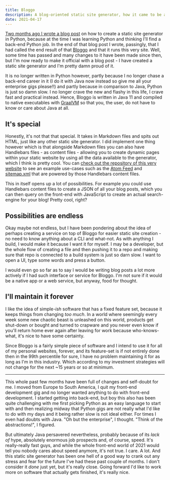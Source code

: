 ```yaml
---
title: Bloggo
description: A blog-oriented static site generator, how it came to be and where it might lead.
date: 2021-04-17
---
```


[Two months ago I wrote a blog post](https://nomm.xyz/blog/creating-a-static-site-generator-in-python/) on how to create a static site generator in Python, because at the time I was learning Python and thinking I'll find a back-end Python job. In the end of that blog post I wrote, passingly, that I had called the end result of that [Bloggo](https://nomm.xyz/projects/bloggo/) and that it runs this very site. Well, some time has passed and many changes to it have been made since then, but I'm now ready to make it official with a blog post - I have created a static site generator and I'm pretty damn proud of it.

It is no longer written in Python however, partly because I no longer chase a back-end career in it (I do it with Java now instead so give me all your enterprise gigs please!!) and partly because in comparison to Java, Python is just so damn slow. I no longer crave the new and flashy in this life, I crave fast and practical instead. Hence, Bloggo is written in Java 11 and compiled to native executables with [GraalVM](https://www.graalvm.org/) so that you, the user, do not have to know or care about Java at all.

## It's special

Honestly, it's not that that special. It takes in Markdown files and spits out HTML, just like any other static site generator. I did implement one thing however which is that alongside Markdown files you can also have Handlebars files - as content files - allowing you to create dynamic pages within your static website by using all the data available to the generator, which I think is pretty cool. You can [check out the repository of this very website](https://github.com/soynomm/nomm.xyz) to see an example use-cases such as the [Atom Feed](https://github.com/soynomm/nomm.xyz/blob/master/resources/content/feed.xml.hbs) and [sitemap.xml](https://github.com/soynomm/nomm.xyz/blob/master/resources/content/sitemap.xml.hbs) that are powered by those Handlebars content files.

This in itself opens up a lot of possibilities. For example you could use Handlebars content files to create a JSON of all your blog posts, which you can then query on the front-end with JavaScript to create an actual search-engine for your blog! Pretty cool, right?

## Possibilities are endless

Okay maybe not endless, but I have been pondering about the idea of perhaps creating a service on top of Bloggo for easier static site creation - no need to know anything about a CLI and what-not. As with anything I build, I would make it because I want it for myself. I may be a developer, but the whole flow of creating a file and then pushing it to a repo and making sure that repo is connected to a build system is just so darn slow. I want to open a UI, type some words and press a button.

I would even go so far as to say I would be writing blog posts a lot more actively if I had such interface or service for Bloggo. I'm not sure if it would be a native app or a web service, but anyway, food for thought. 

## I'll maintain it forever

I like the idea of simple-_ish_ software that has a fixed feature set, because it keeps things from changing _too much_. In a world where seemingly every week some new chaotic beast is unleashed on this world, products get shut-down or bought and turned to crapware and you never even know if you'll return home ever again after leaving for work because who-knows-what, it's nice to have some certainty. 

Since Bloggo is a fairly simple piece of software and I intend to use it for all of my personal websites, forever, and its feature-set is if not entirely done then in the 99th percentile for sure, I have no problem maintaining it for as long as I'm in this industry. Which according to my investment strategies will not change for the next ~15 years or so at minimum.

---

This whole past few months have been full of changes and self-doubt for me. I moved from Europe to South America, I quit my front-end development gig and no longer wanted anything to do with front-end development. I started getting into back-end, but boy this also has been quite challenging with me first picking Python as an easy language to start with and then realizing midway that Python gigs are not really what I'd like to do with my days and it being rather slow is not ideal either. For times I even had doubts with Java. "Oh but the enterprise", I thought. "Think of the abstractions!", I figured.

But ultimately Java persavered nevertheless, probably because of its _lack of_ hype, absolutely enormous job prospects and, of course, speed. It's really-really fast guys, and while the whole front-end world of 2021 would tell you nobody cares about speed anymore, it's not true. I care. A lot. And this static site generator has been one hell of a good way to crank out any stress and fear for the future I've had these past couple of months. I don't consider it _done_ just yet, but it's really close. Going forward I'd like to work more on software that actually gets finished, it's really nice.





